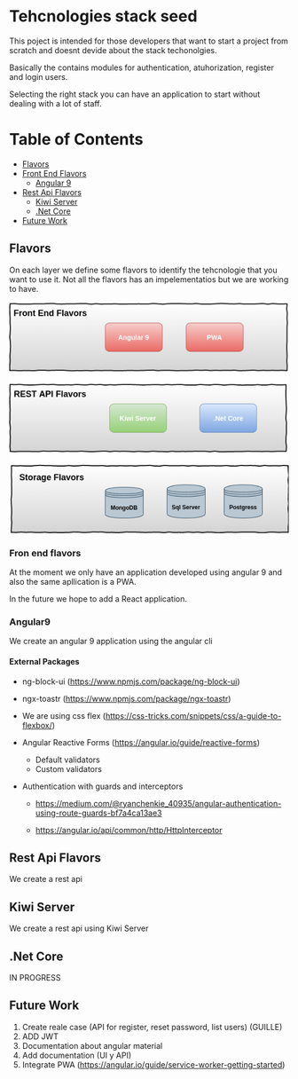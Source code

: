 # Tehcnologies stack seed

This poject is intended for those developers that want to start a project from scratch and doesnt devide about the stack techonolgies.

Basically the contains modules for authentication, atuhorization, register and login users.

Selecting the right stack you can have an application to start without dealing with a lot of staff.

# Table of Contents
* [Flavors](#flavors)
* [Front End Flavors](#fron-end-flavors)
  * [Angular 9](#angular9)
* [Rest Api Flavors](#rest-api-flavors)
  * [Kiwi Server](#kiwi-server)
  * [.Net Core](#.net-core)
* [Future Work](#Future-work)

## Flavors
On each layer we define some flavors to identify the tehcnologie that you want to use it.
Not all the flavors has an impelementatios but we are working to have.

![Image description](stack.png)

### Fron end flavors
At the moment we only have an application developed using angular 9 and also the same apllication is a PWA.

In the  future we hope to add a React application.

### Angular9
We create an angular 9 application using the angular cli

#### External Packages
* ng-block-ui (https://www.npmjs.com/package/ng-block-ui)
* ngx-toastr (https://www.npmjs.com/package/ngx-toastr)
* We are using css flex (https://css-tricks.com/snippets/css/a-guide-to-flexbox/)
* Angular Reactive Forms (https://angular.io/guide/reactive-forms)
  * Default validators
  * Custom validators
* Authentication with guards and interceptors
  
  *  https://medium.com/@ryanchenkie_40935/angular-authentication-using-route-guards-bf7a4ca13ae3
  
  * https://angular.io/api/common/http/HttpInterceptor

## Rest Api Flavors
We create a rest api

## Kiwi Server
We create a rest api using Kiwi Server

## .Net Core
IN PROGRESS

## Future Work
1. Create reale case (API for register, reset password, list users) (GUILLE)
2. ADD JWT
3. Documentation about angular material
4. Add documentation (UI y API)
5. Integrate PWA (https://angular.io/guide/service-worker-getting-started)

